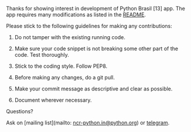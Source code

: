 Thanks for showing interest in development of Python Brasil [13] app.
The app requires many modifications as listed in the [README](./README.md).


Please stick to the following guidelines for making any contributions:

1. Do not tamper with the existing running code.

2. Make sure your code snippet is not breaking some other part of the code. Test thoroughly.

3. Stick to the coding style. Follow PEP8.

4. Before making any changes, do a git pull.

5. Make your commit message as descriptive and clear as possible.

6. Document wherever necessary.


Questions?

Ask on [mailing list](mailto: ncr-python.in@python.org) or [telegram](tg://join?invite=B90LyQVj1nswbAk2x4tJ6g).

